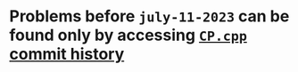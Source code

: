 # Problems before `july-11-2023`  can be found only by accessing [`CP.cpp`](../CP.cpp) [commit history](https://github.com/orsnaro/CP-study/commits/cpp_compatitive/CP.cpp)
